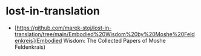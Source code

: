 # lost-in-translation

- [https://github.com/marek-stoj/lost-in-translation/tree/main/Embodied%20Wisdom%20by%20Moshe%20Feldenkreis](Embodied Wisdom: The Collected Papers of Moshe Feldenkrais)
